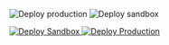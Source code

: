 ![Deploy production](https://raw.githubusercontent.com/dvnube/ValidacaoInscricaoEstadual/blob/master/images/deployproduction.jpg)
![Deploy sandbox](https://raw.githubusercontent.com/dvnube/ValidacaoInscricaoEstadual/blob/master/images/deploysandbox.jpg)



<a href="https://githubsfdeploy.herokuapp.com">
  <img alt="Deploy Sandbox"
       src="https://raw.githubusercontent.com/dvnube/ValidacaoInscricaoEstadual/blob/master/images/deploysandbox.jpg">
</a>

<a href="https://githubsfdeploy.herokuapp.com">
  <img alt="Deploy Production"
       src="https://raw.githubusercontent.com/dvnube/ValidacaoInscricaoEstadual/blob/master/images/deployproduction.jpg">
</a>

